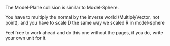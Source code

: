 The Model-Plane collision is similar to Model-Sphere. 

You have to multiply the normal by the inverse world (MultiplyVector, not point), and you have to scale D the same way we scaled R in model-sphere

Feel free to work ahead and do this one without the pages, if you do, write your own unit for it.
